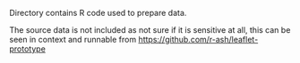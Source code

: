 Directory contains R code used to prepare data.

The source data is not included as not sure if it is sensitive at all, this can be seen in context and runnable from https://github.com/r-ash/leaflet-prototype
